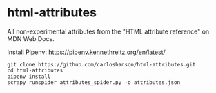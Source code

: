 # html-attributes
All non-experimental attributes from the "HTML attribute reference" on MDN Web Docs.


Install Pipenv: https://pipenv.kennethreitz.org/en/latest/

    git clone https://github.com/carloshanson/html-attributes.git
    cd html-attributes
    pipenv install
    scrapy runspider attributes_spider.py -o attributes.json

